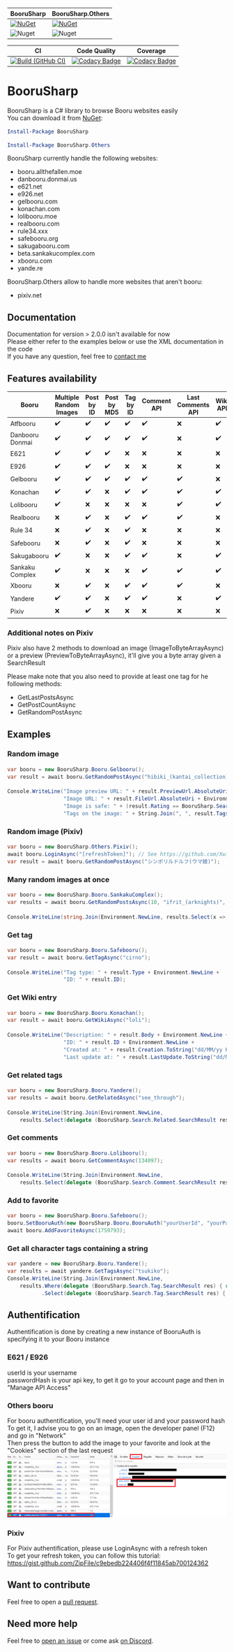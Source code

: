 | BooruSharp     | BooruSharp.Others  |
| -------------- | ------------ |
| [![NuGet](https://img.shields.io/nuget/v/BooruSharp.svg)](https://www.nuget.org/packages/BooruSharp/) | [![NuGet](https://img.shields.io/nuget/v/BooruSharp.Others.svg)](https://www.nuget.org/packages/BooruSharp.Others/) |
| ![Nuget](https://img.shields.io/nuget/dt/BooruSharp) | ![Nuget](https://img.shields.io/nuget/dt/BooruSharp.Others) |

| CI | Code Quality | Coverage |
| -- | ------------ | -------- |
| [![Build (GitHub CI)](https://github.com/Xwilarg/BooruSharp/workflows/.NET%20Core/badge.svg)](https://github.com/Xwilarg/BooruSharp/actions) | [![Codacy Badge](https://app.codacy.com/project/badge/Grade/07be9e8c69cd4d87b20987b9fcec7a0e)](https://www.codacy.com/manual/Xwilarg/BooruSharp?utm_source=github.com&amp;utm_medium=referral&amp;utm_content=Xwilarg/BooruSharp&amp;utm_campaign=Badge_Grade) | [![Codacy Badge](https://app.codacy.com/project/badge/Coverage/07be9e8c69cd4d87b20987b9fcec7a0e)](https://www.codacy.com/manual/Xwilarg/BooruSharp?utm_source=github.com&amp;utm_medium=referral&amp;utm_content=Xwilarg/BooruSharp&amp;utm_campaign=Badge_Coverage) |

# BooruSharp
BooruSharp is a C# library to browse Booru websites easily<br/>
You can download it from [NuGet](https://www.nuget.org/packages/BooruSharp):
```powershell
Install-Package BooruSharp
```
```powershell
Install-Package BooruSharp.Others
```
BooruSharp currently handle the following websites:
 - booru.allthefallen.moe
 - danbooru.donmai.us
 - e621.net
 - e926.net
 - gelbooru.com
 - konachan.com
 - lolibooru.moe
 - realbooru.com
 - rule34.xxx
 - safebooru.org
 - sakugabooru.com
 - beta.sankakucomplex.com
 - xbooru.com
 - yande.re
 
BooruSharp.Others allow to handle more websites that aren't booru:
 - pixiv.net

## Documentation
Documentation for version > 2.0.0 isn't available for now\
Please either refer to the examples below or use the XML documentation in the code\
If you have any question, feel free to [contact me](#need-more-help)

## Features availability

| Booru | Multiple Random Images | Post by ID | Post by MD5 | Tag by ID | Comment API | Last Comments API | Wiki API | Related Tag API | Post Count API | Favorite API |
| ---                   | --- | --- | --- | --- | --- | --- | --- | --- | --- | --- |
| Atfbooru		| ✔️ | ✔️ | ✔️ | ✔️ | ✔️ | ❌ | ✔️ | ✔️ | ❌ | ❌ |
| Danbooru Donmai	| ✔️ | ✔️ | ✔️ | ✔️ | ✔️ | ❌ | ✔️ | ✔️ | ❌ | ❌ |
| E621			| ✔️ | ✔️ | ✔️ | ❌ | ❌ | ❌ | ❌ | ❌ | ❌ | ❌ |
| E926			| ✔️ | ✔️ | ✔️ | ❌ | ❌ | ❌ | ❌ | ❌ | ❌ | ❌ |
| Gelbooru		| ✔️ | ✔️ | ✔️ | ✔️ | ✔️ | ✔️ | ❌ | ❌ | ✔️ | ✔️ |
| Konachan		| ✔️ | ✔️ | ❌ | ✔️ | ✔️ | ✔️ | ✔️ | ✔️ | ✔️ | ❌ |
| Lolibooru		| ✔️ | ❌ | ❌ | ❌ | ❌ | ✔️ | ✔️ | ✔️ | ✔️ | ❌ |
| Realbooru		| ❌ | ✔️ | ❌ | ✔️ | ✔️ | ✔️ | ❌ | ❌ | ✔️ | ✔️ |
| Rule 34		| ❌ | ✔️ | ❌ | ✔️ | ❌ | ❌ | ❌ | ❌ | ✔️ | ✔️ |
| Safebooru		| ❌ | ✔️ | ❌ | ✔️ | ❌ | ❌ | ❌ | ❌ | ✔️ | ✔️ |
| Sakugabooru		| ✔️ | ❌ | ❌ | ✔️ | ✔️ | ❌ | ✔️ | ✔️ | ✔️ | ❌ |
| Sankaku Complex	| ✔️ | ❌ | ❌ | ❌ | ✔️ | ✔️ | ✔️ | ❌ | ❌ | ❌ |
| Xbooru		| ❌ | ✔️ | ❌ | ✔️ | ✔️ | ✔️ | ❌ | ❌ | ✔️ | ✔️ |
| Yandere		| ✔️ | ✔️ | ❌ | ✔️ | ✔️ | ❌ | ✔️ | ✔️ | ✔️ | ❌ |
| Pixiv		        | ❌ | ✔️ | ❌ | ❌ | ❌ | ❌ | ❌ | ❌ | ✔️ | ✔️ |

### Additional notes on Pixiv
Pixiv also have 2 methods to download an image (ImageToByteArrayAsync) or a preview (PreviewToByteArrayAsync), it'll give you a byte array given a SearchResult

Please make note that you also need to provide at least one tag for he following methods:
- GetLastPostsAsync
- GetPostCountAsync
- GetRandomPostAsync

## Examples

### Random image
```Cs
var booru = new BooruSharp.Booru.Gelbooru();
var result = await booru.GetRandomPostAsync("hibiki_(kantai_collection)", "school_swimsuit");

Console.WriteLine("Image preview URL: " + result.PreviewUrl.AbsoluteUri + Environment.NewLine +
                  "Image URL: " + result.FileUrl.AbsoluteUri + Environment.NewLine +
                  "Image is safe: " + (result.Rating == BooruSharp.Search.Post.Rating.Safe) + Environment.NewLine +
                  "Tags on the image: " + String.Join(", ", result.Tags));
```

### Random image (Pixiv)
```Cs
var booru = new BooruSharp.Others.Pixiv();
await booru.LoginAsync("[refreshToken]"); // See https://github.com/Xwilarg/BooruSharp/#pixiv
var result = await booru.GetRandomPostAsync("シンボリルドルフ(ウマ娘)");
```

### Many random images at once
```Cs
var booru = new BooruSharp.Booru.SankakuComplex();
var results = await booru.GetRandomPostsAsync(10, "ifrit_(arknights)", "silence_(arknights)");

Console.WriteLine(string.Join(Environment.NewLine, results.Select(x => "Random Image: " + x.FileUrl)));
```

### Get tag
```Cs
var booru = new BooruSharp.Booru.Safebooru();
var result = await booru.GetTagAsync("cirno");

Console.WriteLine("Tag type: " + result.Type + Environment.NewLine +
                  "ID: " + result.ID);
```

### Get Wiki entry
```Cs
var booru = new BooruSharp.Booru.Konachan();
var result = await booru.GetWikiAsync("loli");

Console.WriteLine("Description: " + result.Body + Environment.NewLine +
                  "ID: " + result.ID + Environment.NewLine +
                  "Created at: " + result.Creation.ToString("dd/MM/yy HH:mm:ss") + Environment.NewLine +
                  "Last update at: " + result.LastUpdate.ToString("dd/MM/yy HH:mm:ss"));
```
### Get related tags
```Cs
var booru = new BooruSharp.Booru.Yandere();
var results = await booru.GetRelatedAsync("see_through");

Console.WriteLine(String.Join(Environment.NewLine,
    results.Select(delegate (BooruSharp.Search.Related.SearchResult res) { return ("Name: " + res.Name +" (" + res.Count + ")"); })));
```
### Get comments
```Cs
var booru = new BooruSharp.Booru.Lolibooru();
var results = await booru.GetCommentAsync(134097);

Console.WriteLine(String.Join(Environment.NewLine,
    results.Select(delegate (BooruSharp.Search.Comment.SearchResult res) { return ("Author: " + res.AuthorName + ", the " + res.Creation.ToString("dd/MM/yy HH:mm:ss") + " - " + res.Body); })));
```
### Add to favorite
```Cs
var booru = new BooruSharp.Booru.Safebooru();
booru.SetBooruAuth(new BooruSharp.Booru.BooruAuth("yourUserId", "yourPasswordHash")); // See https://github.com/Xwilarg/BooruSharp/#booru
await booru.AddFavoriteAsync(1759793);
```
### Get all character tags containing a string
```Cs
var yandere = new BooruSharp.Booru.Yandere();
var results = await yandere.GetTagsAsync("tsukiko");
Console.WriteLine(String.Join(Environment.NewLine,
	results.Where(delegate (BooruSharp.Search.Tag.SearchResult res) { return (res.Type == BooruSharp.Search.Tag.TagType.Character); })
           .Select(delegate (BooruSharp.Search.Tag.SearchResult res) { return (res.Name); })));
```

## Authentification
Authentification is done by creating a new instance of BooruAuth is specifying it to your Booru instance

### E621 / E926
userId is your username \
passwordHash is your api key, to get it go to your account page and then in "Manage API Access"

### Others booru
For booru authentification, you'll need your user id and your password hash\
To get it, I advise you to go on an image, open the developer panel (F12) and go in "Network"\
Then press the button to add the image to your favorite and look at the "Cookies" section of the last request
![Authentification](Preview/Auth.png)

### Pixiv
For Pixiv authentification, please use LoginAsync with a refresh token\
To get your refresh token, you can follow this tutorial: https://gist.github.com/ZipFile/c9ebedb224406f4f11845ab700124362

## Want to contribute
Feel free to open a [pull request](https://github.com/Xwilarg/BooruSharp/pulls).

## Need more help
Feel free to [open an issue](https://github.com/Xwilarg/BooruSharp/issues) or come ask [on Discord](https://discord.gg/H6wMRYV).
